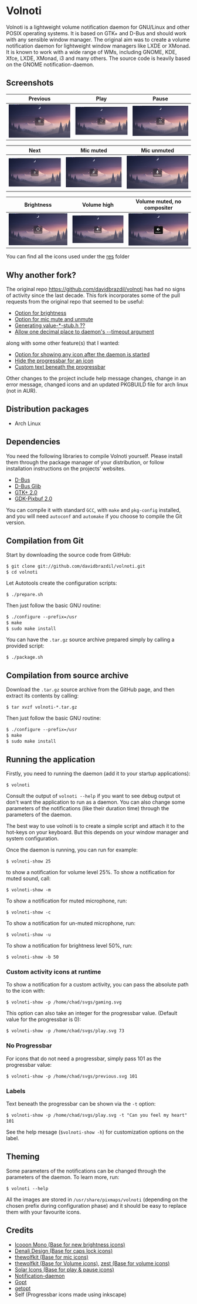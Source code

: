 # Volnoti

Volnoti is a lightweight volume notification daemon for GNU/Linux and
other POSIX operating systems. It is based on GTK+ and D-Bus and should
work with any sensible window manager. The original aim was to create
a volume notification daemon for lightweight window managers like LXDE
or XMonad. It is known to work with a wide range of WMs, including
GNOME, KDE, Xfce, LXDE, XMonad, i3 and many others. The source code
is heavily based on the GNOME notification-daemon.

## Screenshots

| Previous                           | Play                           | Pause                           |
| ---------------------------------- | ------------------------------ | ------------------------------- |
| ![img](./screenshots/previous.png) | ![img](./screenshots/play.png) | ![img](./screenshots/pause.png) |

| Next                           | Mic muted                           | Mic unmuted                           |
| ------------------------------ | ----------------------------------- | ------------------------------------- |
| ![img](./screenshots/next.png) | ![img](./screenshots/mic-muted.png) | ![img](./screenshots/mic-unmuted.png) |

| Brightness                           | Volume high                           | Volume muted, no compositer                          |
| ------------------------------------ | ------------------------------------- | ---------------------------------------------------- |
| ![img](./screenshots/brightness.png) | ![img](./screenshots/volume-high.png) | ![img](./screenshots/volume-muted-no-compositer.png) |

You can find all the icons used under the [res](./res/) folder

## Why another fork?

The original repo https://github.com/davidbrazdil/volnoti has had no signs of activity since the last decade. This fork incorporates some of the pull requests from the original repo that seemed to be useful:

-   [Option for brightness](https://github.com/davidbrazdil/volnoti/pull/14)
-   [Option for mic mute and unmute](https://github.com/davidbrazdil/volnoti/pull/18)
-   [Generating value-\*-stub.h ??](https://github.com/davidbrazdil/volnoti/pull/7)
-   [Allow one decimal place to daemon's --timeout argument](https://github.com/davidbrazdil/volnoti/pull/5)

along with some other feature(s) that I wanted:

-   [Option for showing any icon after the daemon is started](#custom-activity-icons-at-runtime)
-   [Hide the progressbar for an icon](#no-progressbar)
-   [Custom text beneath the progressbar](#labels)

Other changes to the project include help message changes, change in an error message, changed icons and an updated PKGBUILD file for arch linux (not in AUR).

## Distribution packages

-   Arch Linux

## Dependencies

You need the following libraries to compile Volnoti yourself. Please
install them through the package manager of your distribution, or follow
installation instructions on the projects' websites.

-   [D-Bus](http://dbus.freedesktop.org)
-   [D-Bus Glib](http://dbus.freedesktop.org/releases/dbus-glib)
-   [GTK+ 2.0](http://www.gtk.org)
-   [GDK-Pixbuf 2.0](http://www.gtk.org)

You can compile it with standard `GCC`, with `make` and `pkg-config`
installed, and you will need `autoconf` and `automake` if you choose
to compile the Git version.

## Compilation from Git

Start by downloading the source code from GitHub:

    $ git clone git://github.com/davidbrazdil/volnoti.git
    $ cd volnoti

Let Autotools create the configuration scripts:

    $ ./prepare.sh

Then just follow the basic GNU routine:

    $ ./configure --prefix=/usr
    $ make
    $ sudo make install

You can have the `.tar.gz` source archive prepared simply by calling
a provided script:

    $ ./package.sh

## Compilation from source archive

Download the `.tar.gz` source archive from the GitHub page, and then
extract its contents by calling:

    $ tar xvzf volnoti-*.tar.gz

Then just follow the basic GNU routine:

    $ ./configure --prefix=/usr
    $ make
    $ sudo make install

## Running the application

Firstly, you need to running the daemon (add it to your startup
applications):

    $ volnoti

Consult the output of `volnoti --help` if you want to see debug output
ot don't want the application to run as a daemon. You can also change
some parameters of the notifications (like their duration time) through
the parameters of the daemon.

The best way to use volnoti is to create a simple script and attach it to
the hot-keys on your keyboard. But this depends on your window manager
and system configuration.

Once the daemon is running, you can run for example:

    $ volnoti-show 25

to show a notification for volume level 25%. To show a notification for
muted sound, call:

    $ volnoti-show -m

To show a notification for muted microphone, run:

    $ volnoti-show -c

To show a notification for un-muted microphone, run:

    $ volnoti-show -u

To show a notification for brightness level 50%, run:

    $ volnoti-show -b 50

### Custom activity icons at runtime

To show a notification for a custom activity, you can pass the absolute path to the icon with:

    $ volnoti-show -p /home/chad/svgs/gaming.svg

This option can also take an integer for the progressbar value. (Default value for the progressbar is 0):

    $ volnoti-show -p /home/chad/svgs/play.svg 73

### No Progressbar

For icons that do not need a progressbar, simply pass 101 as the progressbar value:

    $ volnoti-show -p /home/chad/svgs/previous.svg 101

### Labels

Text beneath the progressbar can be shown via the `-t` option:

    $ volnoti-show -p /home/chad/svgs/play.svg -t "Can you feel my heart" 101

See the help mesage (`$volnoti-show -h`) for customization options on the label.

## Theming

Some parameters of the notifications can be changed through the
parameters of the daemon. To learn more, run:

    $ volnoti --help

All the images are stored in `/usr/share/pixmaps/volnoti` (depending
on the chosen prefix during configuration phase) and it should be
easy to replace them with your favourite icons.

## Credits

-   [Icooon Mono (Base for new brightness icons)](https://www.svgrepo.com/svg/479350/brightness)
-   [Denali Design (Base for caps lock icons)](https://www.svgrepo.com/svg/445834/keyboard-capslock)
-   [thewolfkit (Base for mic icons)](https://www.svgrepo.com/author/thewolfkit/)
-   [thewolfkit (Base for Volume icons)](https://www.svgrepo.com/author/thewolfkit/), [zest (Base for volume icons)](https://www.svgrepo.com/svg/510335/volume-high)
-   [Solar Icons (Base for play & pause icons)](https://www.svgrepo.com/author/thewolfkit/)
-   [Notification-daemon](www.gnome.org)
-   [Gopt](www.purposeful.co.uk/software/gopt)
-   [getopt](https://pubs.opengroup.org/onlinepubs/7908799/xsh/getopt.html)
-   Self (Progressbar icons made using inkscape)
